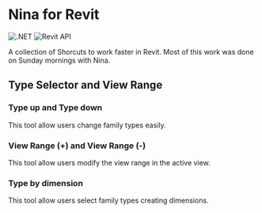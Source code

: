 # Nina for Revit
![.NET](https://img.shields.io/badge/.NET-4.7-green.svg)
![Revit API](https://img.shields.io/badge/RevitAPI-2020-blue.svg)

A collection of Shorcuts to work faster in Revit.
Most of this work was done on Sunday mornings with Nina.

## Type Selector and View Range

### Type up and Type down
This tool allow users change family types easily.

### View Range (+) and View Range (-)
This tool allow users modify the view range in the active view.

### Type by dimension
This tool allow users select family types creating dimensions.

